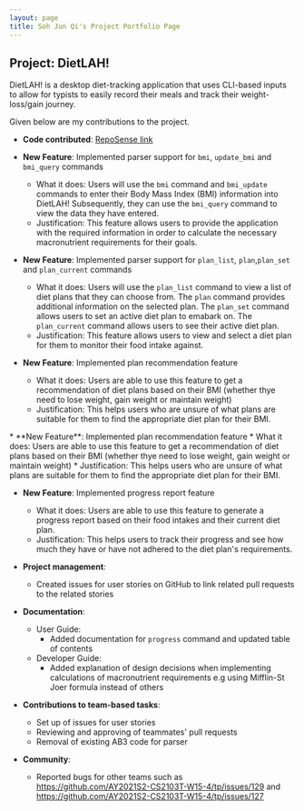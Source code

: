 ```yaml
---
layout: page
title: Soh Jun Qi's Project Portfolio Page
---
```


## Project: DietLAH!

DietLAH! is a desktop diet-tracking application that uses CLI-based inputs to allow for typists to easily record their meals and track their weight-loss/gain journey.

Given below are my contributions to the project.

- **Code contributed**: [RepoSense link](https://nus-cs2103-ay2021s2.github.io/tp-dashboard/?search=T12&sort=groupTitle&sortWithin=title&since=2021-02-19&timeframe=commit&mergegroup=&groupSelect=groupByRepos&breakdown=false&tabOpen=true&tabType=authorship&zFR=false&tabAuthor=sjq-sohjunqi&tabRepo=AY2021S2-CS2103T-T12-2%2Ftp%5Bmaster%5D&authorshipIsMergeGroup=false&authorshipFileTypes=docs~functional-code~test-code&authorshipIsBinaryFileTypeChecked=false)

* **New Feature**: Implemented parser support for `bmi`, `update_bmi` and `bmi_query` commands
    * What it does: Users will use the `bmi` command and `bmi_update` commands to enter their Body Mass Index (BMI) information into DietLAH! Subsequently, they can use the `bmi_query` command to view the data they have entered.
    * Justification: This feature allows users to provide the application with the required information in order to calculate the necessary macronutrient requirements for their goals.
    
* **New Feature**: Implemented parser support for `plan_list`, `plan`,`plan_set` and `plan_current` commands
    * What it does: Users will use the `plan_list` command to view a list of diet plans that they can choose from. The `plan` command provides additional information on the selected plan. The `plan_set` command allows users to set an active diet plan to emabark on. The `plan_current` command allows users to see their active diet plan.
    * Justification: This feature allows users to view and select a diet plan for them to monitor their food intake against.
    
* **New Feature**: Implemented plan recommendation feature
    * What it does: Users are able to use this feature to get a recommendation of diet plans based on their BMI (whether thye need to lose weight, gain weight or maintain weight)
    * Justification: This helps users who are unsure of what plans are suitable for them to find the appropriate diet plan for their BMI.
<div style="page-break-after: always;"></div>
* **New Feature**: Implemented plan recommendation feature
    * What it does: Users are able to use this feature to get a recommendation of diet plans based on their BMI (whether thye need to lose weight, gain weight or maintain weight)
    * Justification: This helps users who are unsure of what plans are suitable for them to find the appropriate diet plan for their BMI.

* **New Feature**: Implemented progress report feature
    * What it does: Users are able to use this feature to generate a progress report based on their food intakes and their current diet plan. 
    * Justification: This helps users to track their progress and see how much they have or have not adhered to the diet plan's requirements.

* **Project management**:
    * Created issues for user stories on GitHub to link related pull requests to the related stories

* **Documentation**:
    * User Guide:
        * Added documentation for `progress` command and updated table of contents
    * Developer Guide:
        * Added explanation of design decisions when implementing calculations of macronutrient requirements e.g using Mifflin-St Joer formula instead of others
    
* **Contributions to team-based tasks**:
    * Set up of issues for user stories
	* Reviewing and approving of teammates' pull requests
	* Removal of existing AB3 code for parser
    
* **Community**:
    * Reported bugs for other teams such as https://github.com/AY2021S2-CS2103T-W15-4/tp/issues/129 and https://github.com/AY2021S2-CS2103T-W15-4/tp/issues/127
